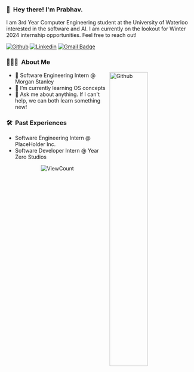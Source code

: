 <!--
**PrabhavD/PrabhavD** is a ✨ _special_ ✨ repository because its `README.md` (this file) appears on your GitHub profile.
-->
### 👋 &nbsp;Hey there! I'm Prabhav.

I am 3rd Year Computer Engineering student at the University of Waterloo interested in the software and AI. I am currently on the lookout for Winter 2024 internship opportunities. Feel free to reach out!

<!-- Your badges
You can use the website to generate badges: https://shields.io/
-->

[![Github](https://img.shields.io/badge/-PrabhavD-000?style=flat&logo=Github&logoColor=white)](https://github.com/PrabhavD)
[![Linkedin](https://img.shields.io/badge/-Prabhav_Desai-blue?style=flat&logo=Linkedin&logoColor=white)](https://www.linkedin.com/in/prabhav-desai)
[![Gmail Badge](https://img.shields.io/badge/-prabhav.g.desai@gmail.com-c14438?style=flat-square&logo=Gmail&logoColor=white&link=mailto:prabhav.g.desai@gmail.com)](mailto:prabhav.g.desai@gmail.com)
&nbsp;

<!-- Talking about you -->
### 👨🏻‍💻 &nbsp;About Me

<!-- Any image aligned to the right. Beware the width -->
<img width="45%" align="right" alt="Github" src="https://raw.githubusercontent.com/onimur/.github/master/.resources/git-header.svg" />

<!-- - 👨🏽‍💻 I’m currently working on a [Stock Predictor](https://github.com/PrabhavD/Stock_Predictor); -->
- 👔 Software Engineering Intern @ Morgan Stanley
- 🌱 I’m currently learning OS concepts
- 💬 Ask me about anything. If I can't help, we can both learn something new!



<!-- Talking about you -->
### 🛠 &nbsp;Past Experiences

<!-- - 👨🏽‍💻 I’m currently working on a [Stock Predictor](https://github.com/PrabhavD/Stock_Predictor); -->
- Software Engineering Intern @ PlaceHolder Inc.
- Software Developer Intern @ Year Zero Studios

<!-- ![Prabhav's GitHub stats](https://github-readme-stats.vercel.app/api?username=prabhavd&count_private=true) -->
<!-- ### 🛠 &nbsp;Tech Stack  -->
<!-- Your languages and tools. Be careful with the alignment. 
  You can use this sites to get logos: https://shields.io/
  -->
  <!--
  ![Python](https://img.shields.io/badge/-Python-05122A?style=flat&logo=python)&nbsp;
  ![JavaScript](https://img.shields.io/badge/-JavaScript-05122A?style=flat&logo=javascript)&nbsp;
  ![C](https://img.shields.io/badge/-C-05122A?style=flat&logo=C&logoColor=A8B9CC)&nbsp; 
  ![C++](https://img.shields.io/badge/-C++-05122A?style=flat&logo=C%2B%2B&logoColor=00599C)&nbsp; 
  ![React](https://img.shields.io/badge/-React-05122A?style=flat&logo=react)&nbsp;
  ![Node.js](https://img.shields.io/badge/-Node.js-05122A?style=flat&logo=node.js)&nbsp;
  ![HTML5](https://img.shields.io/badge/-HTML5-E34F26?style=flat-square&logo=html5&logoColor=white)&nbsp;
  ![CSS3](https://img.shields.io/badge/-CSS3-1572B6?style=flat-square&logo=css3)&nbsp;
  ![MongoDB](https://img.shields.io/badge/-MongoDB-black?style=flat-square&logo=mongodb)&nbsp;
  ![PostgreSQL](https://img.shields.io/badge/-PostgreSQL-336791?style=flat-square&logo=postgresql)&nbsp;
  ![Git](https://img.shields.io/badge/-Git-05122A?style=flat&logo=git)&nbsp;
  ![GitHub](https://img.shields.io/badge/-GitHub-05122A?style=flat&logo=github)&nbsp;
  ![Heroku](https://img.shields.io/badge/-Heroku-430098?style=flat-square&logo=heroku)&nbsp;
  ![Docker](https://img.shields.io/badge/-Docker-black?style=flat-square&logo=docker)&nbsp;


### ⚙️ &nbsp;GitHub Analytics

<p align="left">
<a href="https://github.com/PrabhavD">
  <img height="180em" src="https://github-readme-stats.vercel.app/api?username=PrabhavD&show_icons=true&theme=cobalt&include_all_commits=true&count_private=true"/>
</a>
</p> 
-->
<!-- Your hits or visitors
site: http://hits.dwyl.com or https://visitor-badge.glitch.me
Both apis are in trouble due to the number of requests, if you know any other to register visitors, great
-->
<p align="center">
  <img alt="ViewCount" src="https://views.whatilearened.today/views/github/PrabhavD/PrabhavD.svg" />
</p>

<!-- This readme was inspired by Murillo Comino's awesome github - https://github.com/onimur -->
